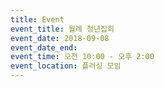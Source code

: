 ```yaml
---
title: Event
event_title: 월례 청년집회
event_date: 2018-09-08
event_date_end:
event_time: 오전 10:00 - 오후 2:00
event_location: 플러싱 모임
---
```

